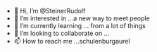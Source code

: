 - 👋 Hi, I’m @SteinerRudolf
- 👀 I’m interested in ...a new way to meet people
- 🌱 I’m currently learning ... from a lot of things
- 💞️ I’m looking to collaborate on ...
- 📫 How to reach me ...schulenburgaurel

<!---
SteinerRudolf/SteinerRudolf is a ✨ special ✨ repository because its `README.md` (this file) appears on your GitHub profile.
You can click the Preview link to take a look at your changes.
--->
